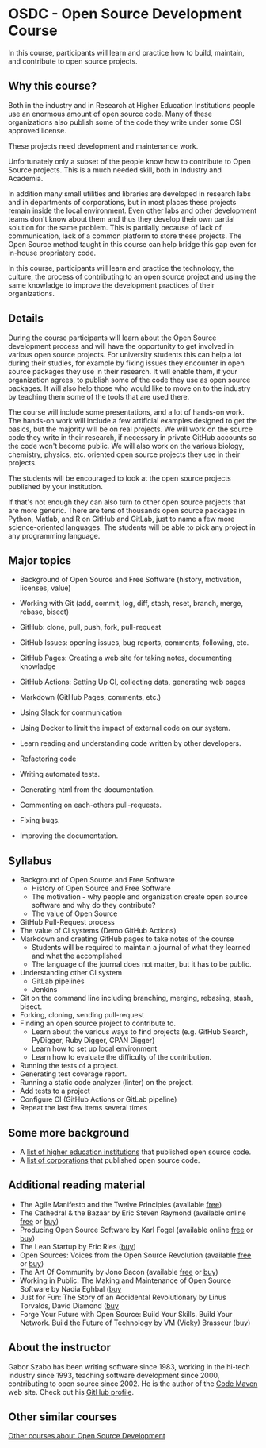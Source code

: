 # OSDC - Open Source Development Course

In this course, participants will learn and practice how to build, maintain, and contribute to open source projects.

## Why this course?

Both in the industry and in Research at Higher Education Institutions people use an enormous amount of open source code.
Many of these organizations also publish some of the code they write under some OSI approved license.

These projects need development and maintenance work.

Unfortunately only a subset of the people know how to contribute to Open Source projects. This is a much needed skill, both in Industry and Academia.

In addition many small utilities and libraries are developed in research labs and in departments of corporations, but in most places these projects
remain inside the local environment. Even other labs and other development teams don't know about them and thus they develop their own partial solution
for the same problem. This is partially because of lack of communication, lack of a common platform to store these projects. The Open Source method taught
in this course can help bridge this gap even for in-house propriatery code.

In this course, participants will learn and practice the technology, the culture, the process of contributing to an open source project and using the same
knowladge to improve the development practices of their organizations.

## Details

During the course participants will learn about the Open Source development process and will have the opportunity to get involved in various open source projects.
For university students this can help a lot during their studies, for example by fixing issues they encounter in open source packages they use in their research.
It will enable them, if your organization agrees, to publish some of the code they use as open source packages.
It will also help those who would like to move on to the industry by teaching them some of the tools that are used there.

The course will include some presentations, and a lot of hands-on work.
The hands-on work will include a few artificial examples designed to get the basics, but the majority will be on real projects.
We will work on the source code they write in their research, if necessary in private GitHub accounts so the code won't become public.
We will also work on the various biology, chemistry, physics, etc. oriented open source projects they use in their projects.

The students will be encouraged to look at the open source projects published by your institution.

If that's not enough they can also turn to other open source projects that are more generic.
There are tens of thousands open source packages in Python, Matlab, and R on GitHub and GitLab, just to name a few more science-oriented languages.
The students will be able to pick any project in any programming language.

## Major topics

* Background of Open Source and Free Software (history, motivation, licenses, value)
* Working with Git (add, commit, log, diff, stash, reset, branch, merge, rebase, bisect)
* GitHub: clone, pull, push, fork, pull-request
* GitHub Issues: opening issues, bug reports, comments, following, etc.
* GitHub Pages: Creating a web site for taking notes, documenting knowladge
* GitHub Actions: Setting Up CI, collecting data, generating web pages
* Markdown (GitHub Pages, comments, etc.)
* Using Slack for communication
* Using Docker to limit the impact of external code on our system.

* Learn reading and understanding code written by other developers.
* Refactoring code
* Writing automated tests.
* Generating html from the documentation.
* Commenting on each-others pull-requests.
* Fixing bugs.
* Improving the documentation.


## Syllabus

* Background of Open Source and Free Software
    * History of Open Source and Free Software
    * The motivation - why people and organization create open source software and why do they contribute?
    * The value of Open Source
* GitHub Pull-Request process
* The value of CI systems (Demo GitHub Actions)
* Markdown and creating GitHub pages to take notes of the course
    * Students will be required to maintain a journal of what they learned and what the accomplished
    * The language of the journal does not matter, but it has to be public.
* Understanding other CI system
    * GitLab pipelines
    * Jenkins
* Git on the command line including branching, merging, rebasing, stash, bisect.
* Forking,  cloning, sending pull-request
* Finding an open source project to contribute to.
    * Learn about the various ways to find projects (e.g. GitHub Search, PyDigger, Ruby Digger, CPAN Digger)
    * Learn how to set up local environment
    * Learn how to evaluate the difficulty of the contribution.
* Running the tests of a project.
* Generating test coverage report.
* Running a static code analyzer (linter) on the project.
* Add tests to a project
* Configure CI (GitHub Actions or GitLab pipeline)
* Repeat the last few items several times



## Some more background

* A [list of higher education institutions](https://github.com/szabgab/open-source-by-higher-education) that published open source code.
* A [list of corporations](https://github.com/szabgab/open-source-by-corporations) that published open source code.

## Additional reading material

* The Agile Manifesto and the Twelve Principles (available [free](https://agilemanifesto.org/))
* The Cathedral & the Bazaar by Eric Steven Raymond (available online [free](http://www.catb.org/~esr/writings/cathedral-bazaar/cathedral-bazaar/) or [buy](https://www.amazon.com/Cathedral-Bazaar-Musings-Accidental-Revolutionary/dp/0596001088))
* Producing Open Source Software by Karl Fogel (available online [free](https://producingoss.com/) or [buy](https://www.oreilly.com/library/view/producing-open-source/0596007590/))
* The Lean Startup  by Eric Ries ([buy](https://theleanstartup.com/book))
* Open Sources: Voices from the Open Source Revolution (available [free](https://www.oreilly.com/openbook/opensources/book/) or [buy](https://www.amazon.com/Open-Sources-Voices-Source-Revolution-ebook/dp/B0028N4WKG))
* The Art Of Community by Jono Bacon (available [free](https://www.jonobacon.com/books/artofcommunity/) or [buy](https://www.jonobacon.com/books/artofcommunity/))
* Working in Public: The Making and Maintenance of Open Source Software by Nadia Eghbal ([buy](https://www.amazon.com/dp/0578675862/)
* Just for Fun: The Story of an Accidental Revolutionary by Linus Torvalds, David Diamond ([buy](https://www.amazon.com/gp/product/0066620724)
* Forge Your Future with Open Source: Build Your Skills. Build Your Network. Build the Future of Technology by VM (Vicky) Brasseur ([buy](https://www.amazon.com/Forge-Your-Future-Open-Source/dp/1680503014))

## About the instructor

Gabor Szabo has been writing software since 1983, working in the hi-tech industry since 1993, teaching software development since 2000, contributing to open source since 2002.
He is the author of the [Code Maven](https://code-maven.com/) web site. Check out his [GitHub profile](https://github.com/szabgab/).

## Other similar courses

[Other courses about Open Source Development](/courses)

